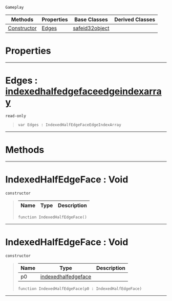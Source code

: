  `Gameplay`

|Methods|Properties|Base Classes|Derived Classes|
|---|---|---|---|
|[Constructor](indexedhalfedgeface.md#indexedhalfedgeface-void)|[Edges](indexedhalfedgeface.md#edges-zilch-engine-docume)|[safeid32object](safeid32object.md)| |


 #  Properties


---  
 #  Edges : [indexedhalfedgefaceedgeindexarray](indexedhalfedgefaceedgeindexarray.md)

 `read-only`

> 
> ```TS:Nada
> var Edges : IndexedHalfEdgeFaceEdgeIndexArray


---  
 #  Methods


---  
 #  IndexedHalfEdgeFace : Void

 `constructor`

> 
> |Name|Type|Description|
> |---|---|---|
> ```TS:Nada
> function IndexedHalfEdgeFace()
> ``` 


---  
 #  IndexedHalfEdgeFace : Void

 `constructor`

> 
> |Name|Type|Description|
> |---|---|---|
> |p0|[indexedhalfedgeface](indexedhalfedgeface.md)| |
> ```TS:Nada
> function IndexedHalfEdgeFace(p0 : IndexedHalfEdgeFace)
> ``` 


---  
 

 